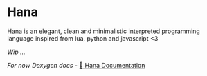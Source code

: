 # Hana
Hana is an elegant, clean and minimalistic interpreted programming language inspired from lua, python and javascript &lt;3

*Wip ...*

*For now Doxygen docs* - [🌸 Hana Documentation](https://syylvette.github.io/Hana/)

